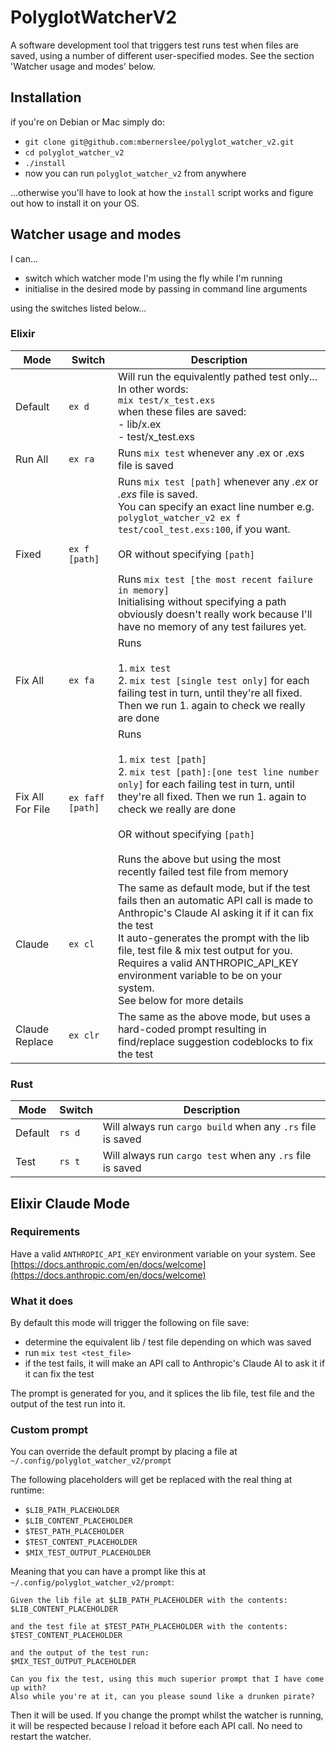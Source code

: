 <!-- Keep this up to date with the output of help -->
# PolyglotWatcherV2

A software development tool that triggers test runs test when files are saved, using a number of different user-specified modes.
See the section 'Watcher usage and modes' below.

## Installation

if you're on Debian or Mac simply do:

- `git clone git@github.com:mbernerslee/polyglot_watcher_v2.git`
- `cd polyglot_watcher_v2`
- `./install`
- now you can run `polyglot_watcher_v2` from anywhere

...otherwise you'll have to look at how the `install` script works and figure out how to install it on your OS.

## Watcher usage and modes

I can...

- switch which watcher mode I'm using the fly while I'm running
- initialise in the desired mode by passing in command line arguments

using the switches listed below...


### Elixir

| Mode | Switch | Description |
| ---- | ------ | ----------- |
| Default | `ex d` | Will run the equivalently pathed test only...<br /> In other words: <br /> `mix test/x_test.exs` <br /> when these files are saved: <br/> - lib/x.ex<br /> - test/x_test.exs <br /> |
| Run All | `ex ra` | Runs `mix test` whenever any .ex or .exs file is saved |
| Fixed | `ex f [path]` | Runs `mix test [path]` whenever any *.ex* or *.exs* file is saved. <br /> You can specify an exact line number e.g. `polyglot_watcher_v2 ex f test/cool_test.exs:100`, if you want. <br /><br /> OR without specifying `[path]` <br /><br /> Runs `mix test [the most recent failure in memory]` <br/> Initialising without specifying a path obviously doesn't really work because I'll have no memory of any test failures yet. |
| Fix All | `ex fa` | Runs <br /><br /> 1. `mix test` <br /> 2. `mix test [single test only]` for each failing test in turn, until they're all fixed. Then we run 1. again to check we really are done |
| Fix All For File | `ex faff [path]` | Runs <br /><br /> 1. `mix test [path]` <br /> 2. `mix test [path]:[one test line number only]` for each failing test in turn, until they're all fixed. Then we run 1. again to check we really are done <br /><br /> OR without specifying `[path]` <br /><br /> Runs the above but using the most recently failed test file from memory |
| Claude | `ex cl` | The same as default mode, but if the test fails then an automatic API call is made to Anthropic's Claude AI asking it if it can fix the test <br /> It auto-generates the prompt with the lib file, test file & mix test output for you. <br /> Requires a valid ANTHROPIC_API_KEY environment variable to be on your system.<br /> See below for more details |
| Claude Replace | `ex clr` | The same as the above mode, but uses a hard-coded prompt resulting in find/replace suggestion codeblocks to fix the test |

### Rust

| Mode | Switch | Description |
| ---- | ------ | ----------- |
| Default | `rs d` | Will always run `cargo build` when any `.rs` file is saved |
| Test | `rs t` | Will always run `cargo test` when any `.rs` file is saved |

## Elixir Claude Mode

### Requirements

Have a valid `ANTHROPIC_API_KEY` environment variable on your system.
See [https://docs.anthropic.com/en/docs/welcome](https://docs.anthropic.com/en/docs/welcome)

### What it does

By default this mode will trigger the following on file save:

- determine the equivalent lib / test file depending on which was saved
- run `mix test <test_file>`
- if the test fails, it will make an API call to Anthropic's Claude AI to ask it if it can fix the test

The prompt is generated for you, and it splices the lib file, test file and the output of the test run into it.

### Custom prompt

You can override the default prompt by placing a file at
`~/.config/polyglot_watcher_v2/prompt`

The following placeholders will get be replaced with the real thing at runtime:
- `$LIB_PATH_PLACEHOLDER`
- `$LIB_CONTENT_PLACEHOLDER`
- `$TEST_PATH_PLACEHOLDER`
- `$TEST_CONTENT_PLACEHOLDER`
- `$MIX_TEST_OUTPUT_PLACEHOLDER`

Meaning that you can have a prompt like this at `~/.config/polyglot_watcher_v2/prompt`:

```
Given the lib file at $LIB_PATH_PLACEHOLDER with the contents:
$LIB_CONTENT_PLACEHOLDER

and the test file at $TEST_PATH_PLACEHOLDER with the contents:
$TEST_CONTENT_PLACEHOLDER

and the output of the test run:
$MIX_TEST_OUTPUT_PLACEHOLDER

Can you fix the test, using this much superior prompt that I have come up with?
Also while you're at it, can you please sound like a drunken pirate?
```

Then it will be used.
If you change the prompt whilst the watcher is running, it will be respected because I reload it before each API call. No need to restart the watcher.

